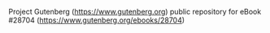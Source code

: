 Project Gutenberg (https://www.gutenberg.org) public repository for eBook #28704 (https://www.gutenberg.org/ebooks/28704)
